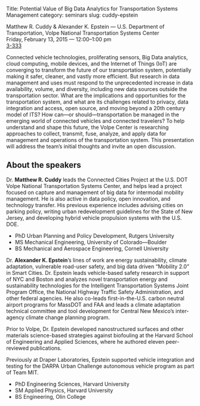 Title: Potential Value of Big Data Analytics for Transportation Systems Management
category: seminars
slug: cuddy-epstein

Matthew R. Cuddy & Alexander K. Epstein — U.S. Department of Transportation, Volpe National Transportation Systems Center<br/>
Friday, February 13, 2015 — 12:00–1:00 pm<br/>
[3-333](http://whereis.mit.edu/?go=3-333)

Connected vehicle technologies, proliferating sensors, Big Data analytics, cloud computing, mobile devices, and the Internet of Things (IoT) are converging to transform the future of our transportation system, potentially making it safer, cleaner, and vastly more efficient. But research in data management and uses must respond to the unprecedented increase in data availability, volume, and diversity, including new data sources outside the transportation sector. What are the implications and opportunities for the transportation system, and what are its challenges related to privacy, data integration and access, open source, and moving beyond a 20th century model of ITS? How can—or should—transportation be managed in the emerging world of connected vehicles and connected travelers?  To help understand and shape this future, the Volpe Center is researching approaches to collect, transmit, fuse, analyze, and apply data for management and operations of the transportation system. This presentation will address the team’s initial thoughts and invite an open discussion.

## About the speakers
Dr. **Matthew R. Cuddy** leads the Connected Cities Project at the U.S. DOT Volpe National Transportation Systems Center, and helps lead a project focused on capture and management of big data for intermodal mobility management. He is also active in data policy, open innovation, and technology transfer. His previous experience includes advising cities on parking policy, writing urban redevelopment guidelines for the State of New Jersey, and developing hybrid vehicle propulsion systems with the U.S. DOE.

- PhD Urban Planning and Policy Development, Rutgers University
- MS Mechanical Engineering, University of Colorado—Boulder
- BS Mechanical and Aerospace Engineering, Cornell University

Dr. **Alexander K. Epstein**’s lines of work are energy sustainability, climate adaptation, vulnerable road-user safety, and big data driven “Mobility 2.0” in Smart Cities. Dr. Epstein leads vehicle-based safety research in support of NYC and Boston and analyzes novel transportation energy and sustainability technologies for the Intelligent Transportation Systems Joint Program Office, the National Highway Traffic Safety Administration, and other federal agencies.  He also co-leads first-in-the-U.S. carbon neutral airport programs for MassDOT and FAA and leads a climate adaptation technical committee and tool development for Central New Mexico’s inter-agency climate change planning program.

Prior to Volpe, Dr. Epstein developed nanostructured surfaces and other materials science-based strategies against biofouling at the Harvard School of Engineering and Applied Sciences, where he authored eleven peer-reviewed publications.  

Previously at Draper Laboratories, Epstein supported vehicle integration and testing for the DARPA Urban Challenge autonomous vehicle program as part of Team MIT.

- PhD Engineering Sciences, Harvard University
- SM Applied Physics, Harvard University
- BS Engineering, Olin College
